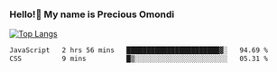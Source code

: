 ### Hello!👋 My name is Precious Omondi 

[![Top Langs](https://github-readme-stats.vercel.app/api/top-langs/?username=Presho99&langs_count=8&theme=dark)](https://github.com/Presho99/github-readme-stats)



<!--START_SECTION:waka-->

```txt
JavaScript   2 hrs 56 mins   ███████████████████████▓░   94.69 %
CSS          9 mins          █▒░░░░░░░░░░░░░░░░░░░░░░░   05.31 %
```

<!--END_SECTION:waka-->

